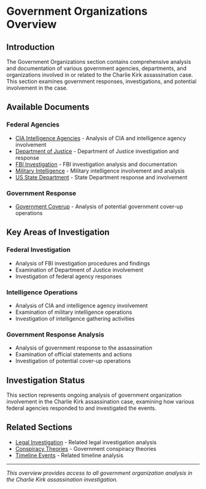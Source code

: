 # Government Organizations Overview

## Introduction

The Government Organizations section contains comprehensive analysis and documentation of various government agencies, departments, and organizations involved in or related to the Charlie Kirk assassination case. This section examines government responses, investigations, and potential involvement in the case.

## Available Documents

### Federal Agencies
- [CIA Intelligence Agencies](cia_intelligence_agencies.md) - Analysis of CIA and intelligence agency involvement
- [Department of Justice](department_of_justice.md) - Department of Justice investigation and response
- [FBI Investigation](fbi_investigation.md) - FBI investigation analysis and documentation
- [Military Intelligence](military_intelligence.md) - Military intelligence involvement and analysis
- [US State Department](us_state_department.md) - State Department response and involvement

### Government Response
- [Government Coverup](government_coverup.md) - Analysis of potential government cover-up operations

## Key Areas of Investigation

### Federal Investigation
- Analysis of FBI investigation procedures and findings
- Examination of Department of Justice involvement
- Investigation of federal agency responses

### Intelligence Operations
- Analysis of CIA and intelligence agency involvement
- Examination of military intelligence operations
- Investigation of intelligence gathering activities

### Government Response Analysis
- Analysis of government response to the assassination
- Examination of official statements and actions
- Investigation of potential cover-up operations

## Investigation Status

This section represents ongoing analysis of government organization involvement in the Charlie Kirk assassination case, examining how various federal agencies responded to and investigated the events.

## Related Sections

- [Legal Investigation](../legal_investigation/overview.md) - Related legal investigation analysis
- [Conspiracy Theories](../conspiracy_theories/overview.md) - Government conspiracy theories
- [Timeline Events](../timeline_events/overview.md) - Related timeline analysis

---

*This overview provides access to all government organization analysis in the Charlie Kirk assassination investigation.*